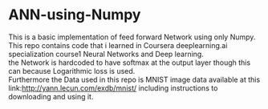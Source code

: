 # ANN-using-Numpy
This is a basic implementation of feed forward Network using only Numpy.<br>
This repo contains code that i learned in  Coursera deeplearning.ai specialization course1 Neural Networks and Deep learning.<br>
the Network is hardcoded to have softmax at the output layer though this can because Logarithmic loss is used.<br>
Furthermore the Data used in this repo is MNIST image data available at this link:http://yann.lecun.com/exdb/mnist/ including instructions to downloading and using it.
